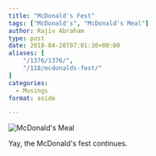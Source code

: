 ```yaml
---
title: "McDonald's Fest"
tags: ["McDonald's", "McDonald's Meal"]
author: Rajiv Abraham
type: post
date: 2018-04-28T07:01:30+00:00
aliases: [
    "/1376/1376/",
    "/118/mcdonalds-fest/"
]
categories:
  - Musings
format: aside

---
```

![McDonald's Meal](/images/IMG_20180504_143249.jpg "McDonald's Meal")

Yay, the McDonald's fest continues.
